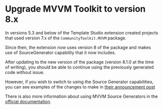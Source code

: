 # Upgrade MVVM Toolkit to version 8.x

In versions 5.3 and below of the Template Studio extension created projects that used version 7.x of the `CommunityToolkit.MVVM` package.

Since then, the extension now uses version 8 of the package and makes use of SourceGenerator capability that it now includes.

After updating to the new version of the package (version 8.1.0 at the time of writing), you should be able to continue using the previously generated code without issue.

However, if you wish to switch to using the Source Generator capabilities, you can see examples of the changes to make in [their  announcement post](https://devblogs.microsoft.com/dotnet/announcing-the-dotnet-community-toolkit-800/#mvvm-toolkit-source-generators-%f0%9f%a4%96)

There is also more information about using MVVM Source Generators in the [official documentation](https://learn.microsoft.com/dotnet/communitytoolkit/mvvm/generators/overview).
